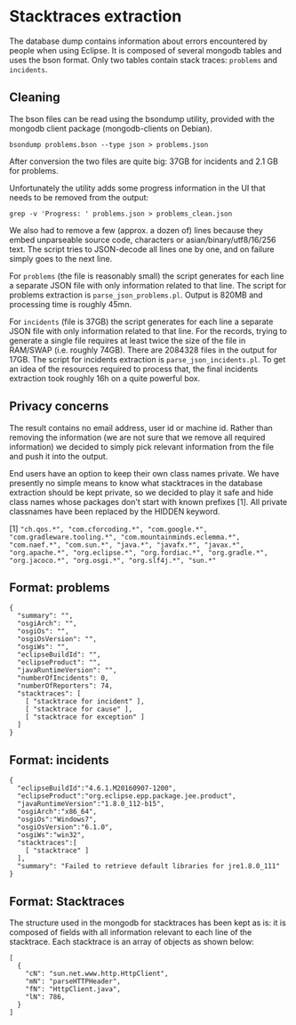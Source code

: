
# Stacktraces extraction

The database dump contains information about errors encountered by people when using Eclipse. It is composed of several mongodb tables and uses the bson format. Only two tables contain stack traces: `problems` and `incidents`.


## Cleaning

The bson files can be read using the bsondump utility, provided with the mongodb client package (mongodb-clients on Debian).
```
bsondump problems.bson --type json > problems.json
```

After conversion the two files are quite big: 37GB for incidents and 2.1 GB for problems.

Unfortunately the utility adds some progress information in the UI that needs to be removed from the output:
```
grep -v 'Progress: ' problems.json > problems_clean.json
```

We also had to remove a few (approx. a dozen of) lines because they embed unparseable source code, characters or asian/binary/utf8/16/256 text. The script tries to JSON-decode all lines one by one, and on failure simply goes to the next line.

For `problems` (the file is reasonably small) the script generates for each line a separate JSON file with only information related to that line. The script for problems extraction is `parse_json_problems.pl`. Output is 820MB and processing time is roughly 45mn.

For `incidents` (file is 37GB) the script generates for each line a separate JSON file with only information related to that line. For the records, trying to generate a single file requires at least twice the size of the file in RAM/SWAP (i.e. roughly 74GB). There are 2084328 files in the output for 17GB. The script for incidents extraction is `parse_json_incidents.pl`. To get an idea of the resources required to process that, the final incidents extraction took roughly 16h on a quite powerful box.


## Privacy concerns

The result contains no email address, user id or machine id. Rather than removing the information (we are not sure that we remove all required information) we decided to simply pick relevant information from the file and push it into the output.

End users have an option to keep their own class names private. We have presently no simple means to know what stacktraces in the database extraction should be kept private, so we decided to play it safe and hide class names whose packages don't start with known prefixes [1]. All private classnames have been replaced by the HIDDEN keyword.

[1] `"ch.qos.*", "com.cforcoding.*", "com.google.*", "com.gradleware.tooling.*", "com.mountainminds.eclemma.*", "com.naef.*", "com.sun.*", "java.*", "javafx.*", "javax.*", "org.apache.*", "org.eclipse.*", "org.fordiac.*", "org.gradle.*", "org.jacoco.*", "org.osgi.*", "org.slf4j.*", "sun.*" `


## Format: problems

    {
      "summary": "",
      "osgiArch": "",
      "osgiOs": "",
      "osgiOsVersion": "",
      "osgiWs": "",
      "eclipseBuildId": "",
      "eclipseProduct": "",
      "javaRuntimeVersion": "",
      "numberOfIncidents": 0,
      "numberOfReporters": 74,
      "stacktraces": [
        [ "stacktrace for incident" ],
        [ "stacktrace for cause" ],
        [ "stacktrace for exception" ]
      ]
    }


## Format: incidents

    {
      "eclipseBuildId":"4.6.1.M20160907-1200",
      "eclipseProduct":"org.eclipse.epp.package.jee.product",
      "javaRuntimeVersion":"1.8.0_112-b15",
      "osgiArch":"x86_64",
      "osgiOs":"Windows7",
      "osgiOsVersion":"6.1.0",
      "osgiWs":"win32",
      "stacktraces":[
        [ "stacktrace" ]
      ],
      "summary": "Failed to retrieve default libraries for jre1.8.0_111"
    }


## Format: Stacktraces

The structure used in the mongodb for stacktraces has been kept as is: it is composed of fields with all information relevant to each line of the stacktrace. Each stacktrace is an array of objects as shown below:

    [
      {
        "cN": "sun.net.www.http.HttpClient",
        "mN": "parseHTTPHeader",
        "fN": "HttpClient.java",
        "lN": 786,
      }
    ]
